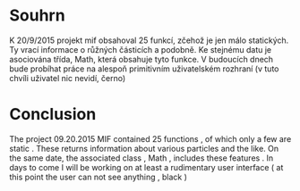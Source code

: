 # Souhrn

K 20/9/2015 projekt mif obsahoval 25 funkcí, zčehož je jen málo statických. Ty vrací informace o růžných částicích a podobně. Ke stejnému datu je asociována třída, Math, která obsahuje tyto funkce. V budoucích dnech bude probíhat práce na alespoň primitivním uživatelském rozhraní (v tuto chvíli uživatel nic nevidí, černo)

# Conclusion

The project 09.20.2015 MIF contained 25 functions , of which only a few are static . These returns information about various particles and the like. On the same date, the associated class , Math , includes these features . In days to come I will be working on at least a rudimentary user interface ( at this point the user can not see anything , black )
